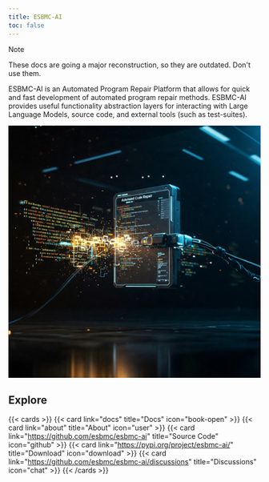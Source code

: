 ```yaml
---
title: ESBMC-AI
toc: false
---
```


> [!NOTE]
> These docs are going a major reconstruction, so they are outdated. Don't use them.

ESBMC-AI is an Automated Program Repair Platform that allows for quick and fast development of automated program repair methods. ESBMC-AI provides useful functionality abstraction layers for interacting with Large Language Models, source code, and external tools (such as test-suites).


![Gemini Image](images/Gemini_APR.jpg)

## Explore

{{< cards >}}
  {{< card link="docs" title="Docs" icon="book-open" >}}
  {{< card link="about" title="About" icon="user" >}}
  {{< card link="https://github.com/esbmc/esbmc-ai" title="Source Code" icon="github" >}}
  {{< card link="https://pypi.org/project/esbmc-ai/" title="Download" icon="download" >}}
  {{< card link="https://github.com/esbmc/esbmc-ai/discussions" title="Discussions" icon="chat" >}}
{{< /cards >}}
